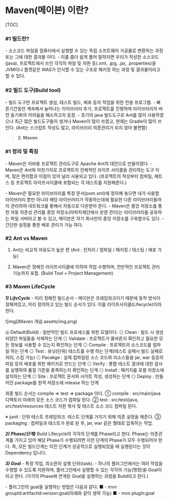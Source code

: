 # Maven(메이븐) 이란?

[TOC]

### **#1 빌드란?**

 \- 소스코드 파일을 컴퓨터에서 실행할 수 있는 독립 소프트웨어 가공물로 변환하는 과정 또는 그에 대한 결과물 이다.
 \- 이를 좀더 쉽게 풀어 말하자면 우리가 작성한 소스코드(java), 프로젝트에서 쓰인 각각의 파일 및 자원 등(.xml, .jpg, .jar, .properties)을 JVM이나 톰캣같은 WAS가 인식할 수 있는 구조로 패키징 하는 과정 및 결과물이라고 할 수 있다.

 

### **#2 빌드 도구(Build tool)**

 \- 빌드 도구란 프로젝트 생성, 테스트 빌드, 배포 등의 작업을 위한 전용 프로그램.
 \- 빠른기간동안 계속해서 늘어나는 라이브러리 추가, 프로젝트를 진행하며 라이브러리의 버전 동기화의 어려움을 해소하고자 등장.
 \- 초기의 java 빌드도구로 Ant를 많이 사용하였으나 최근 많은 빌드도구들이 생겨나 Maven이 많이 쓰였고, 현재는 Gradle이 많이 쓰인다.
(Ant는 스크립트 작성도 많고, 라이브러리 의존관리가 되지 않아 불편함)

 

> **2. Maven**

### **#1 정의 및 특징**

 \- Maven은 자바용 프로젝트 관리도구로 Apache Ant의 대안으로 만들어졌다.
 \- Maven은 Ant와 마찬가지로 프로젝트의 전체적인 라이프 사이클을 관리하는 도구 이며, 많은 편리함과 이점이 있어 널리 사용되고 있다.
  (프로젝트의 작성부터 컴파일, 페트스 등 프로젝트 라이프사이클에 포함되는 각 테스트를 지원해준다.)

 \- Maven은 필요한 라이브러리를 특정 문서(pom.xml)에 정의해 놓으면 내가 사용할 라이브러리 뿐만 아니라 해당 라이브러리가 작동하는데에 필요한 다른 라이브러리들까지 관리하여 네트워크를 통해서 자동으로 다운받아 준다.
 \- Maven은 중앙 저장소를 통한 자동 의존성 관리를 중앙 저장소(아파치재단에서 운영 관리)는 라이브러리를 공유하는 파일 서버라고 볼 수 있고, 메이븐은 자기 회사만의 중앙 저장소를 구축할수도 있다.
 \- 간단한 설정을 통한 배포 관리가 가능 하다.

 

### **#2 Ant vs Maven**

1. Ant는 비교적 자유도가 높은 편
     (Ant : 전처리 / 컴파일 / 패키징 / 테스팅 / 배포 가능)

2. Maven은 정해진 라이프사이클에 의하여 작업 수행하며, 전반적인 프로젝트 관리 기능까지 포함.
     (Build Tool + Project Management)

 

### **#3 Maven LifeCycle**

***1) LifeCycle***
 \- 미리 정해진 빌드순서
 \- 메이븐은 프레임워크이기 때문에 동작 방식이 정해져있고, 미리 정의하고 있는 빌드 순서가 있다. 이를 라이프사이클(Lifecycle)이라 한다. 



![img](Maven 개념.assets/img.png)



◎ Default(Build) : 일반적인 빌드 프로세스를 위한 모델이다.
◎ Clean : 빌드 시 생성되었던 파일들을 삭제하는 단계
◎ Validate : 프로젝트가 올바른지 확인하고 필요한 모든 정보를 사용할 수 있는지 확인하는 단계
◎ Compile : 프로젝트의 소스코드를 컴파일 하는 단계
◎ Test : 유닛(단위) 테스트를 수행 하는 단계(테스트 실패시 빌드 실패로 처리, 스킵 가능)
◎ Pacakge : 실제 컴파일된 소스 코드와 리소스들을 jar, war 등등의 파일 등의 배포를 위한 패키지로 만드는 단계
◎ Verify : 통합 테스트 결과에 대한 검사를 실행하여 품질 기준을 충족하는지 확인하는 단계
◎ Install : 패키지를 로컬 저장소에 설치하는 단계
◎ Site : 프로젝트 문서와 사이트 작성, 생성하는 단계
◎ Deploy : 만들어진 package를 원격 저장소에 release 하는 단계

 

최종 빌드 순서는 compile => test => package 이다. 
① compile : src/main/java 디렉토리 아래의 모든 소스 코드가 컴파일 된다.
② test : src/test/java, src/test/resources 테스트 자원 복사 및 테스트 소스 코드 컴파일 된다. 



   ※ junit : 단위 테스트 프레임워크. 테스트 단계를 거치기 위해 의존 설정을 해준다.
③ packaging : 컴파일과 테스트가 완료 된 후, jar, war 같은 형태로 압축하는 작업.

***2) Phase(단계)***
Build Lifecycle의 각각의 단계를 Phase라고 한다.
Phase는 의존관계를 가지고 있어 해당 Phase가 수행되려면 이전 단계의 Phase가 모두 수행되어야 한다.
즉, 모든 빌드단계는 이전 단계가 성공적으로 실행되었을 때 실행된다는 것이 Dependency 입니다.

***3) Goal***
 \- 특정 작업, 최소한의 실행 단위(task).
 \- 하나의 플러그인에서는 여러 작업을 수행할 수 있도록 지원하며, 플러그인에서 실행할 수 있는 각각의 기능(명령)을 Goal이라고 한다.
(각각의 Phase에 연계된 Goal을 실행하는 과정을 Build라고 한다.)

 \- 플러그인의 goal을 실행하는 방법은 다음과 같다.
■ - mvn groupId:artifactId:version:goal(아래와 같이 생략 가능)
■ - mvn plugin:goal

